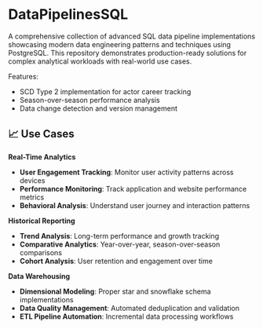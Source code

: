 # DataPipelinesSQL

A comprehensive collection of advanced SQL data pipeline implementations showcasing modern data engineering patterns and techniques using PostgreSQL. This repository demonstrates production-ready solutions for complex analytical workloads with real-world use cases.

Features:
- SCD Type 2 implementation for actor career tracking
- Season-over-season performance analysis
- Data change detection and version management

## 📈 Use Cases

**Real-Time Analytics**
- **User Engagement Tracking**: Monitor user activity patterns across devices
- **Performance Monitoring**: Track application and website performance metrics
- **Behavioral Analysis**: Understand user journey and interaction patterns

**Historical Reporting**
- **Trend Analysis**: Long-term performance and growth tracking
- **Comparative Analytics**: Year-over-year, season-over-season comparisons
- **Cohort Analysis**: User retention and engagement over time

**Data Warehousing**
- **Dimensional Modeling**: Proper star and snowflake schema implementations
- **Data Quality Management**: Automated deduplication and validation
- **ETL Pipeline Automation**: Incremental data processing workflows
